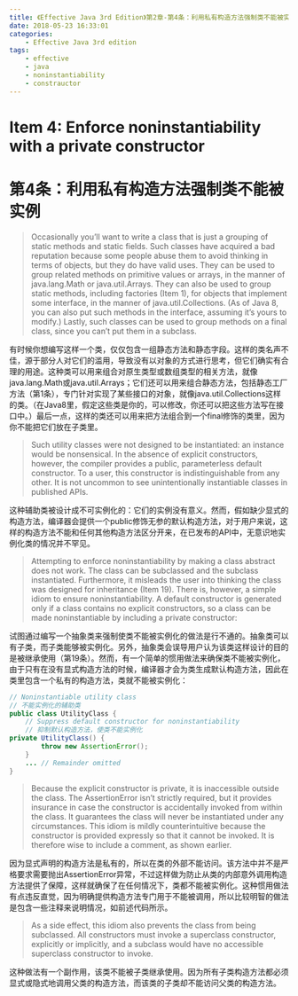 ```yaml
---
title: 《Effective Java 3rd Edition》第2章-第4条：利用私有构造方法强制类不能被实例 
date: 2018-05-23 16:33:01
categories:
    - Effective Java 3rd edition
tags: 
    - effective 
    - java 
    - noninstantiability 
    - constrauctor
---
```


# Item 4: Enforce noninstantiability with a private constructor

# 第4条：利用私有构造方法强制类不能被实例 

<!-- more -->

> Occasionally you’ll want to write a class that is just a grouping of static methods and static fields. Such classes have acquired a bad reputation because some people abuse them to avoid thinking in terms of objects, but they do have valid uses. They can be used to group related methods on primitive values or arrays, in the manner of java.lang.Math or java.util.Arrays. They can also be used to group static methods, including factories (Item 1), for objects that implement some interface, in the manner of java.util.Collections. (As of Java 8, you can also put such methods in the interface, assuming it’s yours to modify.) Lastly, such classes can be used to group methods on a final class, since you can’t put them in a subclass.
    
有时候你想编写这样一个类，仅仅包含一组静态方法和静态字段。这样的类名声不佳，源于部分人对它们的滥用，导致没有以对象的方式进行思考，但它们确实有合理的用途。这种类可以用来组合对原生类型或数组类型的相关方法，就像java.lang.Math或java.util.Arrays；它们还可以用来组合静态方法，包括静态工厂方法（第1条），专门针对实现了某些接口的对象，就像java.util.Collections这样的类。（在Java8里，假定这些类是你的，可以修改，你还可以把这些方法写在接口中。）最后一点，这样的类还可以用来把方法组合到一个final修饰的类里，因为你不能把它们放在子类里。

>    Such utility classes were not designed to be instantiated: an instance would be nonsensical. In the absence of explicit constructors, however, the compiler provides a public, parameterless default constructor. To a user, this constructor is indistinguishable from any other. It is not uncommon to see unintentionally instantiable classes in published APIs.

这种辅助类被设计成不可实例化的：它们的实例没有意义。然而，假如缺少显式的构造方法，编译器会提供一个public修饰无参的默认构造方法，对于用户来说，这样的构造方法不能和任何其他构造方法区分开来，在已发布的API中，无意识地实例化类的情况并不罕见。

>    Attempting to enforce noninstantiability by making a class abstract does not work. The class can be subclassed and the subclass instantiated. Furthermore, it misleads the user into thinking the class was designed for inheritance (Item 19). There is, however, a simple idiom to ensure noninstantiability. A default constructor is generated only if a class contains no explicit constructors, so a class can be made noninstantiable by including a private constructor:
    
试图通过编写一个抽象类来强制使类不能被实例化的做法是行不通的。抽象类可以有子类，而子类能够被实例化。另外，抽象类会误导用户认为该类这样设计的目的是被继承使用（第19条）。然而，有一个简单的惯用做法来确保类不能被实例化，由于只有在没有显式构造方法的时候，编译器才会为类生成默认构造方法，因此在类里包含一个私有的构造方法，类就不能被实例化：

```java
// Noninstantiable utility class
// 不能实例化的辅助类
public class UtilityClass {
    // Suppress default constructor for noninstantiability
    // 抑制默认构造方法，使类不能实例化
private UtilityClass() {
        throw new AssertionError();
    }
    ... // Remainder omitted
}
```

>    Because the explicit constructor is private, it is inaccessible outside the class. The AssertionError isn’t strictly required, but it provides insurance in case the constructor is accidentally invoked from within the class. It guarantees the class will never be instantiated under any circumstances. This idiom is mildly counterintuitive because the constructor is provided expressly so that it cannot be invoked. It is therefore wise to include a comment, as shown earlier.

因为显式声明的构造方法是私有的，所以在类的外部不能访问。该方法中并不是严格要求需要抛出AssertionError异常，不过这样做为防止从类的内部意外调用构造方法提供了保障，这样就确保了在任何情况下，类都不能被实例化。这种惯用做法有点违反直觉，因为明确提供构造方法专门用于不能被调用，所以比较明智的做法是包含一些注释来说明情况，如前述代码所示。

>    As a side effect, this idiom also prevents the class from being subclassed. All constructors must invoke a superclass constructor, explicitly or implicitly, and a subclass would have no accessible superclass constructor to invoke.
    
这种做法有一个副作用，该类不能被子类继承使用。因为所有子类构造方法都必须显式或隐式地调用父类的构造方法，而该类的子类却不能访问父类的构造方法。
